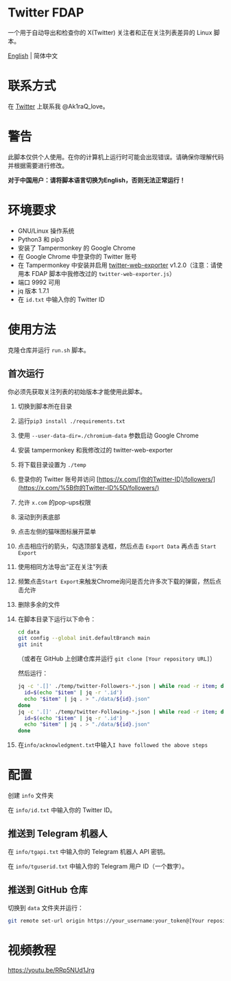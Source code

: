 # Twitter FDAP

一个用于自动导出和检查你的 X(Twitter) 关注者和正在关注列表差异的 Linux 脚本。

[English](README.md) | 简体中文

# 联系方式

在 [Twitter](https://x.com/Ak1raQ_love) 上联系我 @Ak1raQ_love。

# 警告

此脚本仅供个人使用。在你的计算机上运行时可能会出现错误。请确保你理解代码并根据需要进行修改。

**对于中国用户：请将脚本语言切换为English，否则无法正常运行！**

# 环境要求

- GNU/Linux 操作系统
- Python3 和 pip3
- 安装了 Tampermonkey 的 Google Chrome
- 在 Google Chrome 中登录你的 Twitter 账号
- 在 Tampermonkey 中安装并启用 [twitter-web-exporter](https://github.com/prinsss/twitter-web-exporter) v1.2.0（注意：请使用本 FDAP 脚本中我修改过的 `twitter-web-exporter.js`）
- 端口 9992 可用
- jq 版本 1.7.1
- 在 `id.txt` 中输入你的 Twitter ID

# 使用方法

克隆仓库并运行 `run.sh` 脚本。

## 首次运行

你必须先获取关注列表的初始版本才能使用此脚本。

1. 切换到脚本所在目录

2. 运行`pip3 install ./requirements.txt`

3. 使用 `--user-data-dir=./chromium-data` 参数启动 Google Chrome

4. 安装 tampermonkey 和我修改过的 twitter-web-exporter

5. 将下载目录设置为 `./temp`

6. 登录你的 Twitter 账号并访问 [https://x.com/[你的Twitter-ID]/followers/](https://x.com/%5B你的Twitter-ID%5D/followers/)

7. 允许 `x.com` 的pop-ups权限

8. 滚动到列表底部

9. 点击左侧的猫咪图标展开菜单

10. 点击相应行的箭头，勾选顶部复选框，然后点击 `Export Data` 再点击 `Start Export`

11. 使用相同方法导出"正在关注"列表

12. 频繁点击`Start Export`来触发Chrome询问是否允许多次下载的弹窗，然后点击允许

13. 删除多余的文件

14. 在脚本目录下运行以下命令：
    
    ```bash
    cd data
    git config --global init.defaultBranch main
    git init
    ```
    
    （或者在 GitHub 上创建仓库并运行 `git clone [Your repository URL]`）
    
    然后运行：
    
    ```bash
    jq -c '.[]' ./temp/twitter-Followers-*.json | while read -r item; do
      id=$(echo "$item" | jq -r '.id')
      echo "$item" | jq . > "./data/${id}.json"
    done
    jq -c '.[]' ./temp/twitter-Following-*.json | while read -r item; do
      id=$(echo "$item" | jq -r '.id')
      echo "$item" | jq . > "./data/${id}.json"
    done
    ```

15. 在`info/acknowledgment.txt`中输入`I have followed the above steps`

# 配置

创建 `info` 文件夹

在 `info/id.txt` 中输入你的 Twitter ID。

## 推送到 Telegram 机器人

在 `info/tgapi.txt` 中输入你的 Telegram 机器人 API 密钥。

在 `info/tguserid.txt` 中输入你的 Telegram 用户 ID（一个数字）。

## 推送到 GitHub 仓库

切换到 `data` 文件夹并运行：

```bash
git remote set-url origin https://your_username:your_token@[Your repository URL]
```

# 视频教程

https://youtu.be/RRp5NUd1Jrg
